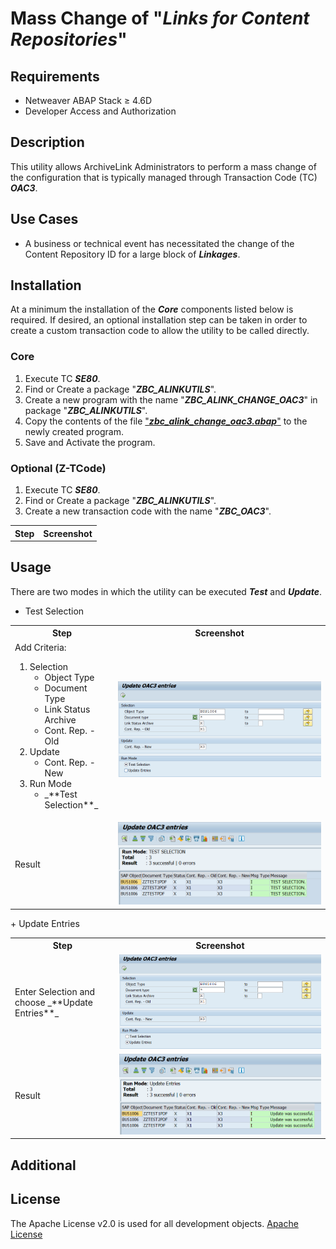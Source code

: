 # Mass Change of "_Links for Content Repositories_" #

## Requirements ##
+ Netweaver ABAP Stack &ge; 4.6D
+ Developer Access and Authorization

## Description ##
This utility allows ArchiveLink Administrators to perform a mass change of the configuration that is typically managed through Transaction Code (TC) _**OAC3**_.

## Use Cases ##
+ A business or technical event has necessitated the change of the Content Repository ID for a large block of _**Linkages**_.

## Installation ##
At a minimum the installation of the _**Core**_ components listed below is required. If desired, an optional installation step can be taken in order to create a custom transaction code to allow the utility to be called directly.

### Core ###
1. Execute TC _**SE80**_.
2. Find or Create a package "_**ZBC_ALINKUTILS**_".
3. Create a new program with the name "_**ZBC_ALINK_CHANGE_OAC3**_" in package "_**ZBC_ALINKUTILS**_".
4. Copy the contents of the file ["_**zbc_alink_change_oac3.abap**_"](https://github.com/InfoSpire/ArchiveLink-Utilities/blob/master/AlinkChangeOAC3/ZBC_ALINK_CHANGE_OAC3.abap) to the newly created program.
5. Save and Activate the program.

### Optional (Z-TCode) ###
1. Execute TC _**SE80**_.
2. Find or Create a package "_**ZBC_ALINKUTILS**_".
3. Create a new transaction code with the name "_**ZBC_OAC3**_".
<table style="width:100%">
  <tr>
    <th>Step</th>
    <th>Screenshot</th>
  </tr>
</table>

## Usage ##
There are two modes in which the utility can be executed _**Test**_ and _**Update**_.
+ Test Selection
<table style="width:100%">
  <tr>
    <th>Step</th>
    <th>Screenshot</th>
  </tr>
  <tr>
    <td>Add Criteria:<ol><li>Selection<ul><li>Object Type</li><li>Document Type</li><li>Link Status Archive</li><li>Cont. Rep. - Old</li></ul></li><li>Update<ul><li>Cont. Rep. -New</li></ul></li><li>Run Mode<ul><li>_**Test Selection**_</li></ul></li></ol></td>
    <td><img src="https://github.com/InfoSpire/ArchiveLink-Utilities/blob/master/Wiki_Resources/AlinkChangeOAC3/images/Test_Selection_Screen1.png" alt="Screen 1"></td>
  </tr>
  <tr>
    <td>Result</td>
    <td><img src="https://github.com/InfoSpire/ArchiveLink-Utilities/blob/master/Wiki_Resources/AlinkChangeOAC3/images/Test_Selection_Screen2.png" alt="Screen 2"></td>
  </tr>
</table>
+ Update Entries
<table style="width:100%">
  <tr>
    <th>Step</th>
    <th>Screenshot</th>
  </tr>
  <tr>
    <td>Enter Selection and choose _**Update Entries**_</td>
    <td><img src="https://github.com/InfoSpire/ArchiveLink-Utilities/blob/master/Wiki_Resources/AlinkChangeOAC3/images/Update_Selection_Screen1.png" alt="Screen 1"></td>
  </tr>
  <tr>
    <td>Result</td>
    <td><img src="https://github.com/InfoSpire/ArchiveLink-Utilities/blob/master/Wiki_Resources/AlinkChangeOAC3/images/Update_Selection_Screen2.png" alt="Screen 2"></td>
  </tr>
</table>

## Additional ##

## License ##
The Apache License v2.0 is used for all development objects.
[Apache License](../blob/master/AlinkChangeOAC3/LICENSE)